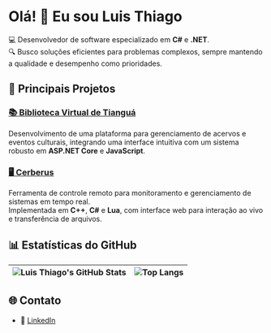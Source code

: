 # Olá! 👋 Eu sou Luis Thiago

💻 Desenvolvedor de software especializado em **C#** e **.NET**.  
🔍 Busco soluções eficientes para problemas complexos, sempre mantendo a qualidade e desempenho como prioridades.

## 🚀 Principais Projetos

### [📚 Biblioteca Virtual de Tianguá](https://github.com/lthiagovs/biblioteca_virtual)
Desenvolvimento de uma plataforma para gerenciamento de acervos e eventos culturais, integrando uma interface intuitiva com um sistema robusto em **ASP.NET Core** e **JavaScript**.

### [🖥️ Cerberus](https://github.com/lthiagovs/cerberus.net)
Ferramenta de controle remoto para monitoramento e gerenciamento de sistemas em tempo real.  
Implementada em **C++**, **C#** e **Lua**, com interface web para interação ao vivo e transferência de arquivos.

## 📊 Estatísticas do GitHub

| ![Luis Thiago's GitHub Stats](https://github-readme-stats.vercel.app/api?username=lthiagovs&show_icons=true&theme=tokyonight&hide_title=true&hide=issues) | ![Top Langs](https://github-readme-stats.vercel.app/api/top-langs/?username=lthiagovs&layout=compact&theme=tokyonight) |
| --- | --- |

## 🌐 Contato

- 💼 [LinkedIn](https://www.linkedin.com/in/lthiagovs/)
